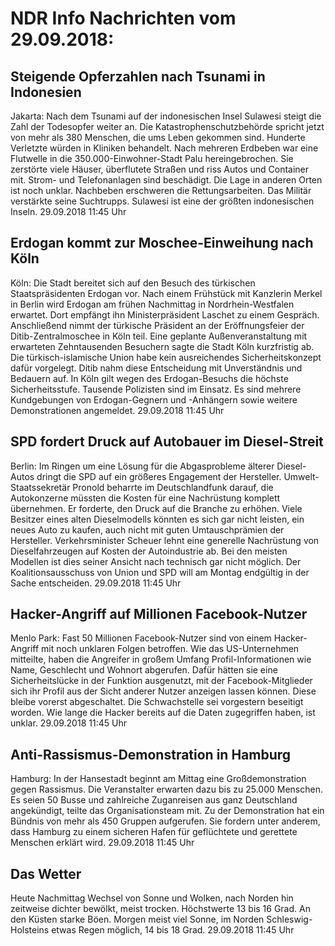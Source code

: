 # NDR Info Nachrichten vom 29.09.2018:


## Steigende Opferzahlen nach Tsunami in Indonesien
Jakarta: Nach dem Tsunami auf der indonesischen Insel Sulawesi steigt die Zahl der Todesopfer weiter an. Die Katastrophenschutzbehörde spricht jetzt von mehr als 380 Menschen, die ums Leben gekommen sind. Hunderte Verletzte würden in Kliniken behandelt. Nach mehreren Erdbeben war eine Flutwelle in die 350.000-Einwohner-Stadt Palu hereingebrochen. Sie zerstörte viele Häuser, überflutete Straßen und riss Autos und Container mit. Strom- und Telefonanlagen sind beschädigt. Die Lage in anderen Orten ist noch unklar. Nachbeben erschweren die Rettungsarbeiten. Das Militär verstärkte seine Suchtrupps. Sulawesi ist eine der größten indonesischen Inseln. 29.09.2018 11:45 Uhr 

## Erdogan kommt zur Moschee-Einweihung nach Köln
Köln: Die Stadt bereitet sich auf den Besuch des türkischen Staatspräsidenten Erdogan vor. Nach einem Frühstück mit Kanzlerin Merkel in Berlin wird Erdogan am frühen Nachmittag in Nordrhein-Westfalen erwartet. Dort empfängt ihn Ministerpräsident Laschet zu einem Gespräch. Anschließend nimmt der türkische Präsident an der Eröffnungsfeier der Ditib-Zentralmoschee in Köln teil. Eine geplante Außenveranstaltung mit erwarteten Zehntausenden Besuchern sagte die Stadt Köln kurzfristig ab. Die türkisch-islamische Union habe kein ausreichendes Sicherheitskonzept dafür vorgelegt. Ditib nahm diese Entscheidung mit Unverständnis und Bedauern auf. In Köln gilt wegen des Erdogan-Besuchs die höchste Sicherheitsstufe. Tausende Polizisten sind im Einsatz. Es sind mehrere Kundgebungen von Erdogan-Gegnern und -Anhängern sowie weitere Demonstrationen angemeldet. 29.09.2018 11:45 Uhr 

## SPD fordert Druck auf Autobauer im Diesel-Streit
Berlin: Im Ringen um eine Lösung für die Abgasprobleme älterer Diesel-Autos dringt die SPD auf ein größeres Engagement der Hersteller. Umwelt-Staatssekretär Pronold beharrte im Deutschlandfunk darauf, die Autokonzerne müssten die Kosten für eine Nachrüstung komplett übernehmen. Er forderte, den Druck auf die Branche zu erhöhen. Viele Besitzer eines alten Dieselmodells könnten es sich gar nicht leisten, ein neues Auto zu kaufen, auch nicht mit guten Umtauschprämien der Hersteller. Verkehrsminister Scheuer lehnt eine generelle Nachrüstung von Dieselfahrzeugen auf Kosten der Autoindustrie ab. Bei den meisten Modellen ist dies seiner Ansicht nach technisch gar nicht möglich. Der Koalitionsausschuss von Union und SPD will am Montag endgültig in der Sache entscheiden. 29.09.2018 11:45 Uhr 

## Hacker-Angriff auf Millionen Facebook-Nutzer
Menlo Park: Fast 50 Millionen Facebook-Nutzer sind von einem Hacker-Angriff mit noch unklaren Folgen betroffen. Wie das US-Unternehmen mitteilte, haben die Angreifer in großem Umfang Profil-Informationen wie Name, Geschlecht und Wohnort abgerufen. Dafür hätten sie eine Sicherheitslücke in der Funktion ausgenutzt, mit der Facebook-Mitglieder sich ihr Profil aus der Sicht anderer Nutzer anzeigen lassen können. Diese bleibe vorerst abgeschaltet. Die Schwachstelle sei vorgestern beseitigt worden. Wie lange die Hacker bereits auf die Daten zugegriffen haben, ist unklar. 29.09.2018 11:45 Uhr 

## Anti-Rassismus-Demonstration in Hamburg
Hamburg: In der Hansestadt beginnt am Mittag eine Großdemonstration gegen Rassismus. Die Veranstalter erwarten dazu bis zu 25.000 Menschen. Es seien 50 Busse und zahlreiche Zuganreisen aus ganz Deutschland angekündigt, teilte das Organisationsteam mit. Zu der Demonstration hat ein Bündnis von mehr als 450 Gruppen aufgerufen. Sie fordern unter anderem, dass Hamburg zu einem sicheren Hafen für geflüchtete und gerettete Menschen erklärt wird. 29.09.2018 11:45 Uhr 

## Das Wetter
Heute Nachmittag Wechsel von Sonne und Wolken, nach Norden hin zeitweise dichter bewölkt, meist trocken. Höchstwerte 13 bis 16 Grad. An den Küsten starke Böen. Morgen meist viel Sonne, im Norden Schleswig-Holsteins etwas Regen möglich, 14 bis 18 Grad. 29.09.2018 11:45 Uhr 
